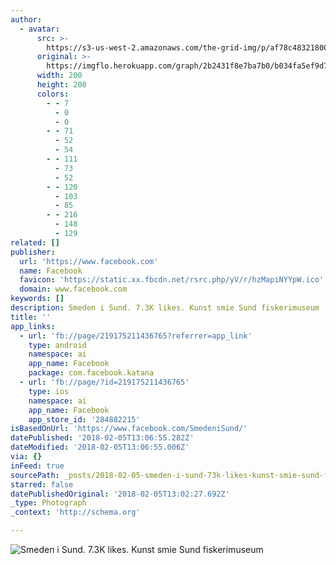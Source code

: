 ```yaml
---
author:
  - avatar:
      src: >-
        https://s3-us-west-2.amazonaws.com/the-grid-img/p/af78c48321800143378a338edc7710f7cf3e5789.jpg
      original: >-
        https://imgflo.herokuapp.com/graph/2b2431f8e7ba7b0/b034fa5ef9d7174c980eff4932fca383/noop.jpg?input=https%3A%2F%2Fscontent-iad3-1.xx.fbcdn.net%2Fv%2Ft1.0-1%2Fp200x200%2F26814732_1681816525172619_6358619518223265240_n.jpg%3Foh%3D3f4355ca9c945fb736acd05ad407c037%26oe%3D5B19D9C0
      width: 200
      height: 200
      colors:
        - - 7
          - 0
          - 0
        - - 71
          - 52
          - 54
        - - 111
          - 73
          - 52
        - - 120
          - 103
          - 85
        - - 216
          - 148
          - 129
related: []
publisher:
  url: 'https://www.facebook.com'
  name: Facebook
  favicon: 'https://static.xx.fbcdn.net/rsrc.php/yV/r/hzMapiNYYpW.ico'
  domain: www.facebook.com
keywords: []
description: Smeden i Sund. 7.3K likes. Kunst smie Sund fiskerimuseum
title: ''
app_links:
  - url: 'fb://page/219175211436765?referrer=app_link'
    type: android
    namespace: ai
    app_name: Facebook
    package: com.facebook.katana
  - url: 'fb://page/?id=219175211436765'
    type: ios
    namespace: ai
    app_name: Facebook
    app_store_id: '284882215'
isBasedOnUrl: 'https://www.facebook.com/SmedeniSund/'
datePublished: '2018-02-05T13:06:55.282Z'
dateModified: '2018-02-05T13:06:55.006Z'
via: {}
inFeed: true
sourcePath: _posts/2018-02-05-smeden-i-sund-73k-likes-kunst-smie-sund-fiskerimuseum.md
starred: false
datePublishedOriginal: '2018-02-05T13:02:27.692Z'
_type: Photograph
_context: 'http://schema.org'

---
```

![Smeden i Sund. 7.3K likes. Kunst smie Sund fiskerimuseum](https://scontent-iad3-1.xx.fbcdn.net/v/t1.0-1/p200x200/26814732_1681816525172619_6358619518223265240_n.jpg?oh=3f4355ca9c945fb736acd05ad407c037&oe=5B19D9C0)